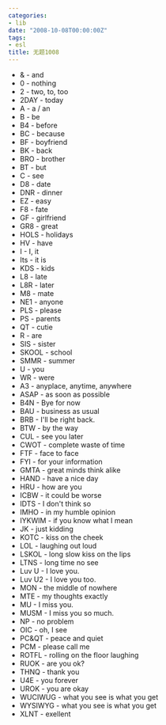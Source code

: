 ```yaml
---
categories:
- lib
date: "2008-10-08T00:00:00Z"
tags:
- esl
title: 无题1008
---
```


* & - and
* 0 - nothing
* 2 - two, to, too
* 2DAY - today
* A - a / an
* B - be
* B4 - before
* BC - because
* BF - boyfriend
* BK - back
* BRO - brother
* BT - but
* C - see
* D8 - date
* DNR - dinner
* EZ - easy
* F8 - fate
* GF - girlfriend
* GR8 - great
* HOLS - holidays
* HV - have
* I - I, it
* Its - it is
* KDS - kids
* L8 - late
* L8R - later
* M8 - mate
* NE1 - anyone
* PLS - please
* PS - parents
* QT - cutie
* R - are
* SIS - sister
* SKOOL - school
* SMMR - summer
* U - you
* WR - were
* A3 - anyplace, anytime, anywhere
* ASAP - as soon as possible
* B4N - Bye for now
* BAU - business as usual
* BRB - I'll be right back.
* BTW - by the way
* CUL - see you later
* CWOT - complete waste of time
* FTF - face to face
* FYI - for your information
* GMTA - great minds think alike
* HAND - have a nice day
* HRU - how are you
* ICBW - it could be worse
* IDTS - I don't think so
* IMHO - in my humble opinion
* IYKWIM - if you know what I mean
* JK - just kidding
* KOTC - kiss on the cheek
* LOL - laughing out loud
* LSKOL - long slow kiss on the lips
* LTNS - long time no see
* Luv U - I love you.
* Luv U2 - I love you too.
* MON - the middle of nowhere
* MTE - my thoughts exactly
* MU - I miss you.
* MUSM - I miss you so much.
* NP - no problem
* OIC - oh, I see
* PC&QT - peace and quiet
* PCM - please call me
* ROTFL - rolling on the floor laughing
* RUOK - are you ok?
* THNQ - thank you
* U4E - you forever
* UROK - you are okay
* WUCIWUG - what you see is what you get
* WYSIWYG - what you see is what you get
* XLNT - exellent
